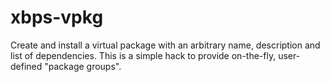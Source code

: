 # xbps-vpkg	

Create and install a virtual package with an arbitrary name, description and
list of dependencies. This is a simple hack to provide on-the-fly, user-defined
"package groups".
